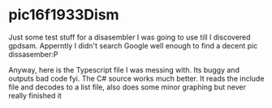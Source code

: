 # pic16f1933Dism
Just some test stuff for a disasembler I was going to use till I discovered gpdsam.  Apperntly I didn't search Google well enough to find a decent pic dissasember:P

Anyway, here is the Typescript file I was messing with.  Its buggy and outputs bad code fyi.  The C# source works much better.  It reads the include file and decodes to a list file, also does some minor graphing but never really finished it

